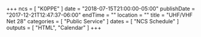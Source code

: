 +++
ncs = [ "K0PPE" ]
date = "2018-07-15T21:00:00-05:00"
publishDate = "2017-12-21T12:47:37-06:00"
endTime = ""
location = ""
title = "UHF/VHF Net 28"
categories = [ "Public Service" ]
dates = [ "NCS Schedule" ]
outputs = [ "HTML", "Calendar" ]
+++
